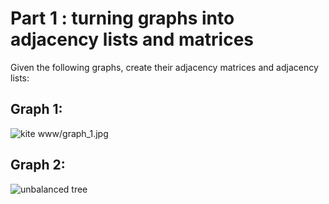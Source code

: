 # Part 1 : turning graphs into adjacency lists and matrices

Given the following graphs, create their adjacency matrices and adjacency lists:

## Graph 1:
![kite](../www/graph_1.jpg)
www/graph_1.jpg

## Graph 2:
![unbalanced tree](../www/graph_2.jpg)

